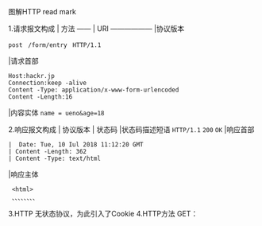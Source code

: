图解HTTP read mark

1.请求报文构成
   |   方法     ——               |   URI ——————                 |协议版本

`post ` `/form/entry` ` HTTP/1.1`

|请求首部
```
Host:hackr.jp
Connection:keep -alive
Content -Type: application/x-www-form-urlencoded
Content -Length:16
```
 |内容实体
`name = ueno&age=18`

2.响应报文构成
   |  协议版本  |  状态码  |状态码描述短语
 `HTTP/1.1`  `200`    `OK`
|响应首部
```
|  Date: Tue, 10 Iul 2018 11:12:20 GMT
| Content -Length: 362
| Content -Type: text/html 
```
|响应主体
```
 <html> 
 、、、、、、、、
```              
3.HTTP 无状态协议，为此引入了Cookie
4.HTTP方法
GET：                                                                                         




